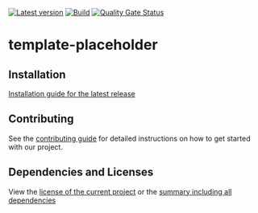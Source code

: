 [![Latest version](https://img.shields.io/maven-central/v/net.litetex/template-placeholder?logo=apache%20maven)](https://mvnrepository.com/artifact/net.litetex/template-placeholder)
[![Build](https://img.shields.io/github/actions/workflow/status/litetex-oss/template-placeholder/check-build.yml?branch=dev)](https://github.com/litetex-oss/template-placeholder/actions/workflows/check-build.yml?query=branch%3Adev)
[![Quality Gate Status](https://sonarcloud.io/api/project_badges/measure?project=litetex-oss_template-placeholder&metric=alert_status)](https://sonarcloud.io/dashboard?id=litetex-oss_template-placeholder)

# template-placeholder


## Installation
[Installation guide for the latest release](https://github.com/litetex-oss/template-placeholder/releases/latest#Installation)

## Contributing
See the [contributing guide](./CONTRIBUTING.md) for detailed instructions on how to get started with our project.

## Dependencies and Licenses
View the [license of the current project](LICENSE) or the [summary including all dependencies](https://litetex-oss.github.io/template-placeholder/dependencies)
